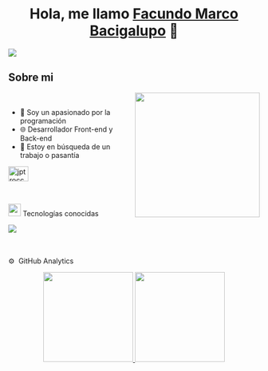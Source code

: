 <h1 align="center">Hola, me llamo <a href="https://portafolio-fmb.netlify.app">Facundo Marco Bacigalupo</a> 👋</h1>
<img src="https://i.postimg.cc/fbYS9zfm/Linkedin.png"/>

## Sobre mi


<picture> <img align="right" src="https://github.com/7oSkaaa/7oSkaaa/blob/main/Images/Right_Side.gif?raw=true" width = 250px></picture>
<br/>
- 👀 Soy un apasionado por la programación
- 🌐 Desarrollador Front-end y Back-end
- 💼 Estoy en búsqueda de un trabajo o pasantía
<p align="left">
  <a href="https://www.linkedin.com/in/facundomarcobacigalupo/" target="blank"><img align="center" src="https://raw.githubusercontent.com/rahuldkjain/github-profile-readme-generator/master/src/images/icons/Social/linked-in-alt.svg" alt="jptroccay" height="30" width="40" /></a>
</p>
<br/>

<img src="https://media2.giphy.com/media/QssGEmpkyEOhBCb7e1/giphy.gif?cid=ecf05e47a0n3gi1bfqntqmob8g9aid1oyj2wr3ds3mg700bl&rid=giphy.gif" width ="25"> Tecnologías conocidas
<p align="left">
  <a href="https://skillicons.dev">
    <img src="https://skillicons.dev/icons?i=css,js,nodejs,firebase,git,github,materialui,html,postman,eclipse,vscode,react,java,kotlin&perline=12" />
  </a>
</p>

<br>
<br>
⚙️ &nbsp;GitHub Analytics
<p align="center">
  <a href="https://github.com/FacundoMarcoBacigalupo">
    <img height="180em" src="https://github-readme-stats-eight-theta.vercel.app/api?username=FacundoMarcoBacigalupo&show_icons=true&theme=algolia&include_all_commits=true&count_private=true"/>
    <img height="180em" src="https://github-readme-stats-eight-theta.vercel.app/api/top-langs/?username=FacundoMarcoBacigalupo&layout=compact&langs_count=8&theme=algolia"/>
  </a>
</p>
